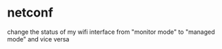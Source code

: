 # netconf
change the status of my wifi interface from "monitor mode" to "managed mode" and vice versa
